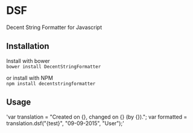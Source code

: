 # DSF
Decent String Formatter for Javascript

## Installation

Install with bower  
`bower install DecentStringFormatter`   

or install with NPM  
`npm install decentstringformatter`

## Usage  

'var translation = "Created on {}, changed on {} (by {}).";
var formatted = translation.dsf("{test}",
                                   "09-09-2015",
                                   "User");'
